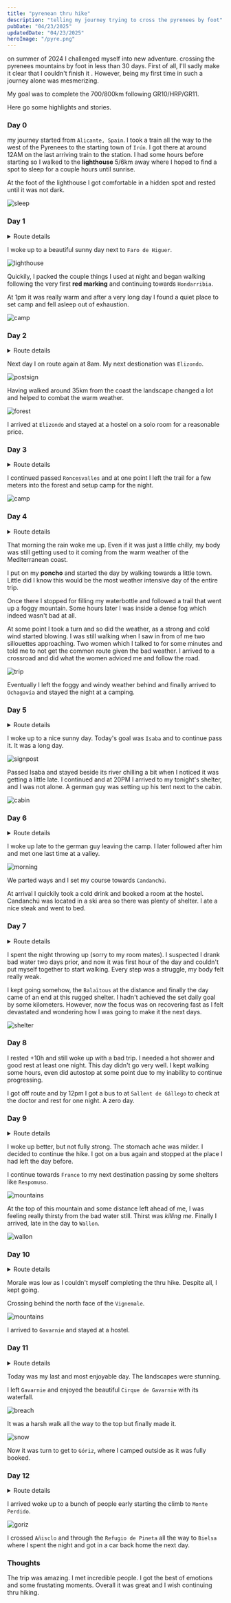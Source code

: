 ```yaml
---
title: "pyrenean thru hike"
description: "telling my journey trying to cross the pyrenees by foot"
pubDate: "04/23/2025"
updatedDate: "04/23/2025"
heroImage: "/pyre.png"
---
```


on summer of 2024 I challenged myself into new adventure. crossing the pyrenees mountains by foot in less than 30 days. First of all, I'll sadly make it clear that I couldn't finish it . However, being my first time in such a journey alone was mesmerizing.

My goal was to complete the 700/800km following GR10/HRP/GR11.

Here go some highlights and stories.

### Day 0

my journey started from `Alicante, Spain`. I took a train all the way to the west of the Pyrenees to the starting town of `Irún`. I got there at around 12AM on the last arriving train to the station. I had some hours before starting so I walked to the **lighthouse** 5/6km away where I hoped to find a spot to sleep for a couple hours until sunrise.

At the foot of the lighthouse I got comfortable in a hidden spot and rested until it was not dark.

![sleep](../../assets/pyre001.jpg)

### Day 1

<details>
<summary>
Route details
</summary>

| Start | End  | Distance |
| :---- | :--- | :------- |
| Irún  | Bera | 25.8 km  |

![r1](../../assets/route001.png)

</details>

I woke up to a beautiful sunny day next to `Faro de Higuer`.

![lighthouse](../../assets/pyre002.jpg)

Quickily, I packed the couple things I used at night and began walking following the very first **red marking** and continuing towards `Hondarribia`.

At 1pm it was really warm and after a very long day I found a quiet place to set camp and fell asleep out of exhaustion.

![camp](../../assets/pyre003.jpg)

### Day 2

<details>
<summary>
Route details
</summary>

| Start | End      | Distance |
| :---- | :------- | :------- |
| Bera  | Elizondo | 34.6 km  |

![r2](../../assets/route002.png)

</details>

Next day I on route again at 8am. My next destionation was `Elizondo`.

![postsign](../../assets/pyre004.jpg)

Having walked around 35km from the coast the landscape changed a lot and helped to combat the warm weather.

![forest](../../assets/pyre005.jpg)

I arrived at `Elizondo` and stayed at a hostel on a solo room for a reasonable price.

### Day 3

<details>
<summary>
Route details
</summary>

| Start    | End      | Distance |
| :------- | :------- | :------- |
| Elizondo | Saroizar | 39 km    |

![r3](../../assets/route003.png)

</details>

I continued passed `Roncesvalles` and at one point I left the trail for a few meters into the forest and setup camp for the night.

![camp](../../assets/pyre006.jpg)

### Day 4

<details>
<summary>
Route details
</summary>

| Start    | End       | Distance |
| :------- | :-------- | :------- |
| Saroizar | Ochagavía | 38.4 km  |

![r4](../../assets/route004.png)

</details>

That morning the rain woke me up. Even if it was just a little chilly, my body was still getting used to it coming from the warm weather of the Mediterranean coast.

I put on my **poncho** and started the day by walking towards a little town. Little did I know this would be the most weather intensive day of the entire trip.

Once there I stopped for filling my waterbottle and followed a trail that went up a foggy mountain. Some hours later I was inside a dense fog which indeed wasn't bad at all.

At some point I took a turn and so did the weather, as a strong and cold wind started blowing. I was still walking when I saw in from of me two sillouettes approaching. Two women which I talked to for some minutes and told me to not get the common route given the bad weather. I arrived to a crossroad and did what the women adviced me and follow the road.

![trip](../../assets/pyre007.gif)

Eventually I left the foggy and windy weather behind and finally arrived to `Ochagavía` and stayed the night at a camping.

### Day 5

<details>
<summary>
Route details
</summary>

| Start     | End        | Distance |
| :-------- | :--------- | :------- |
| Ochagavía | Petraficha | 31.4 km  |

![r5](../../assets/route005.png)

</details>

I woke up to a nice sunny day. Today's goal was `Isaba` and to continue pass it. It was a long day.

![signpost](../../assets/pyre008.jpg)

Passed Isaba and stayed beside its river chilling a bit when I noticed it was getting a little late. I continued and at 20PM I arrived to my tonight's shelter, and I was not alone. A german guy was setting up his tent next to the cabin.

![cabin](../../assets/pyre009.jpg)

### Day 6

<details>
<summary>
Route details
</summary>

| Start      | End       | Distance |
| :--------- | :-------- | :------- |
| Petraficha | Candanchú | 26.8 km  |

![r6](../../assets/route006.png)

</details>

I woke up late to the german guy leaving the camp. I later followed after him and met one last time at a valley.

![morning](../../assets/pyre010.gif)

We parted ways and I set my course towards `Candanchú`.

At arrival I quickily took a cold drink and booked a room at the hostel. Candanchú was located in a ski area so there was plenty of shelter. I ate a nice steak and went to bed.

### Day 7

<details>
<summary>
Route details
</summary>

| Start     | End               | Distance |
| :-------- | :---------------- | :------- |
| Candanchú | Caillou de Soques | 20.5 km  |

![r7](../../assets/route007.png)

</details>

I spent the night throwing up (sorry to my room mates). I suspected I drank bad water two days prior, and now it was first hour of the day and couldn't put myself together to start walking. Every step was a struggle, my body felt really weak.

I kept going somehow, the `Balaïtous` at the distance and finally the day came of an end at this rugged shelter. I hadn't achieved the set daily goal by some kilometers. However, now the focus was on recovering fast as I felt devastated and wondering how I was going to make it the next days.

![shelter](../../assets/pyre011.jpg)

### Day 8

I rested +10h and still woke up with a bad trip. I needed a hot shower and good rest at least one night. This day didn't go very well. I kept walking some hours, even did autostop at some point due to my inability to continue progressing.

I got off route and by 12pm I got a bus to at `Sallent de Gállego` to check at the doctor and rest for one night. A zero day.

### Day 9

<details>
<summary>
Route details
</summary>

| Start              | End           | Distance |
| :----------------- | :------------ | :------- |
| Sallent de Gállego | Refuge Wallon | 20.8 km  |

![r9](../../assets/route009.png)

</details>

I woke up better, but not fully strong. The stomach ache was milder. I decided to continue the hike. I got on a bus again and stopped at the place I had left the day before.

I continue towards `France` to my next destination passing by some shelters like `Respomuso`.

![mountains](../../assets/pyre012.jpg)

At the top of this mountain and some distance left ahead of me, I was feeling really thirsty from the bad water still. Thirst was _killing me_. Finally I arrived, late in the day to `Wallon`.

![wallon](../../assets/pyre013.jpg)

### Day 10

<details>
<summary>
Route details
</summary>

| Start         | End      | Distance |
| :------------ | :------- | :------- |
| Refuge Wallon | Gavarnie | 28 km    |

![r10](../../assets/route010.png)

</details>

Morale was low as I couldn't myself completing the thru hike. Despite all, I kept going.

Crossing behind the north face of the `Vignemale`.

![mountains](../../assets/pyre014.jpg)

I arrived to `Gavarnie` and stayed at a hostel.

### Day 11

<details>
<summary>
Route details
</summary>

| Start    | End   | Distance |
| :------- | :---- | :------- |
| Gavarnie | Góriz | 22 km    |

![r11](../../assets/route011.png)

</details>

Today was my last and most enjoyable day. The landscapes were stunning.

I left `Gavarnie` and enjoyed the beautiful `Cirque de Gavarnie` with its waterfall.

![breach](../../assets/pyre016.jpg)

It was a harsh walk all the way to the top but finally made it.

![snow](../../assets/pyre015.gif)

Now it was turn to get to `Góriz`, where I camped outside as it was fully booked.

### Day 12

<details>
<summary>
Route details
</summary>

| Start | End    | Distance |
| :---- | :----- | :------- |
| Góriz | Bielsa | 22.8 km  |

![r12](../../assets/route012.png)

</details>

I arrived woke up to a bunch of people early starting the climb to `Monte Perdido`.

![goriz](../../assets/pyre017.jpg)

I crossed `Añisclo` and through the `Refugio de Pineta` all the way to `Bielsa` where I spent the night and got in a car back home the next day.

### Thoughts

The trip was amazing. I met incredible people. I got the best of emotions and some frustating moments. Overall it was great and I wish continuing thru hiking.
